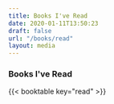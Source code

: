 ```yaml
---
title: Books I've Read
date: 2020-01-11T13:50:23
draft: false
url: "/books/read"
layout: media
---
```


### Books I've Read

{{< booktable key="read" >}}
